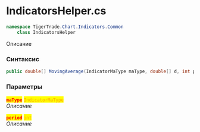 
# IndicatorsHelper.cs
```csharp
namespace TigerTrade.Chart.Indicators.Common  
    class IndicatorsHelper
```

Описание

### Синтаксис
```csharp
public double[] MovingAverage(IndicatorMaType maType, double[] d, int period)
```

### Параметры  
<mark style="color:red;">**`maType`**</mark> <mark style="color:orange;">`IndicatorMaType`</mark>  
 *Описание*  
  
<mark style="color:red;">**`period`**</mark> <mark style="color:orange;">`int`</mark>  
 *Описание*  
  

                    
                    
